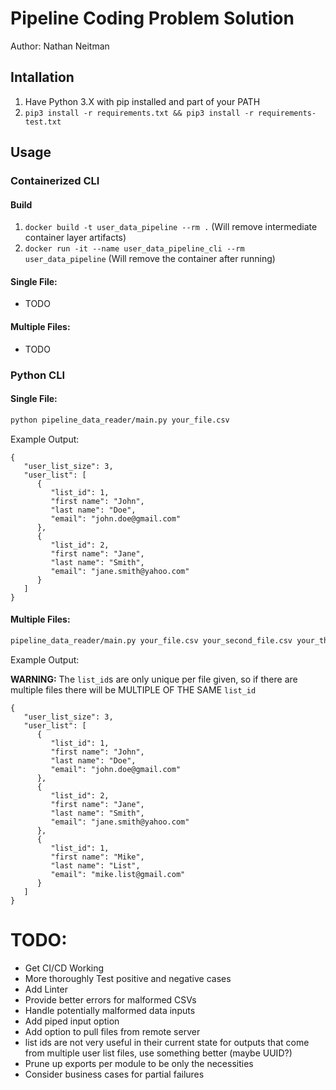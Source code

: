 # Pipeline Coding Problem Solution
Author: Nathan Neitman


## Intallation
1. Have Python 3.X with pip installed and part of your PATH
2. `pip3 install -r requirements.txt && pip3 install -r requirements-test.txt` 
## Usage

### Containerized CLI

#### Build

1. `docker build -t user_data_pipeline --rm .` (Will remove intermediate container layer artifacts)
2. `docker run -it --name user_data_pipeline_cli --rm user_data_pipeline` (Will remove the container after running)

#### Single File:
- TODO

#### Multiple Files:
- TODO

### Python CLI

#### Single File:
```sh 
python pipeline_data_reader/main.py your_file.csv
```
Example Output:
```
{
   "user_list_size": 3,
   "user_list": [
      {
         "list_id": 1,
         "first name": "John",
         "last name": "Doe",
         "email": "john.doe@gmail.com"
      },
      {
         "list_id": 2,
         "first name": "Jane",
         "last name": "Smith",
         "email": "jane.smith@yahoo.com"
      }
   ]
}
```

#### Multiple Files:
```sh 
pipeline_data_reader/main.py your_file.csv your_second_file.csv your_third_file.csv
```

Example Output:

**WARNING:** The `list_id`s are only unique per file given, so if there are multiple files there will be MULTIPLE OF THE SAME `list_id`

```
{
   "user_list_size": 3,
   "user_list": [
      {
         "list_id": 1,
         "first name": "John",
         "last name": "Doe",
         "email": "john.doe@gmail.com"
      },
      {
         "list_id": 2,
         "first name": "Jane",
         "last name": "Smith",
         "email": "jane.smith@yahoo.com"
      },
      {
         "list_id": 1, 
         "first name": "Mike",
         "last name": "List",
         "email": "mike.list@gmail.com"
      }
   ]
}
```

# TODO:
- Get CI/CD Working
- More thoroughly Test positive and negative cases
- Add Linter
- Provide better errors for malformed CSVs
- Handle potentially malformed data inputs
- Add piped input option
- Add option to pull files from remote server
- list ids are not very useful in their current state for outputs that come from multiple user list files, use something better (maybe UUID?)
- Prune up exports per module to be only the necessities
- Consider business cases for partial failures